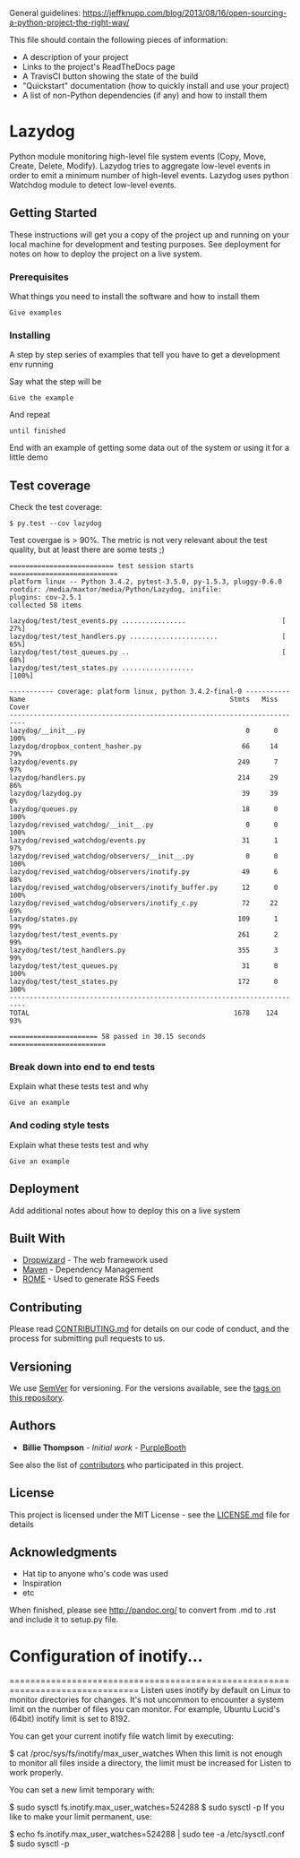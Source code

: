General guidelines:
https://jeffknupp.com/blog/2013/08/16/open-sourcing-a-python-project-the-right-way/


This file should contain the following pieces of information: 

* A description of your project
* Links to the project's ReadTheDocs page
* A TravisCI button showing the state of the build
* "Quickstart" documentation (how to quickly install and use your project)
* A list of non-Python dependencies (if any) and how to install them


# Lazydog

Python module monitoring high-level file system events (Copy, Move, Create, Delete, Modify). Lazydog tries to aggregate low-level events in order to emit a minimum number of high-level events. Lazydog uses python Watchdog module to detect low-level events.

## Getting Started

These instructions will get you a copy of the project up and running on your local machine for development and testing purposes. See deployment for notes on how to deploy the project on a live system.

### Prerequisites

What things you need to install the software and how to install them

```
Give examples
```

### Installing

A step by step series of examples that tell you have to get a development env running

Say what the step will be

```
Give the example
```

And repeat

```
until finished
```

End with an example of getting some data out of the system or using it for a little demo

## Test coverage

Check the test coverage:
```
$ py.test --cov lazydog
```

Test covergae is > 90%. The metric is not very relevant about the test quality, but at least there are some tests ;)

```
========================== test session starts ===========================
platform linux -- Python 3.4.2, pytest-3.5.0, py-1.5.3, pluggy-0.6.0
rootdir: /media/maxtor/media/Python/Lazydog, inifile:
plugins: cov-2.5.1
collected 58 items

lazydog/test/test_events.py ................                        [ 27%]
lazydog/test/test_handlers.py ......................                [ 65%]
lazydog/test/test_queues.py ..                                      [ 68%]
lazydog/test/test_states.py ..................                      [100%]

----------- coverage: platform linux, python 3.4.2-final-0 -----------
Name                                                   Stmts   Miss  Cover
--------------------------------------------------------------------------
lazydog/__init__.py                                        0      0   100%
lazydog/dropbox_content_hasher.py                         66     14    79%
lazydog/events.py                                        249      7    97%
lazydog/handlers.py                                      214     29    86%
lazydog/lazydog.py                                        39     39     0%
lazydog/queues.py                                         18      0   100%
lazydog/revised_watchdog/__init__.py                       0      0   100%
lazydog/revised_watchdog/events.py                        31      1    97%
lazydog/revised_watchdog/observers/__init__.py             0      0   100%
lazydog/revised_watchdog/observers/inotify.py             49      6    88%
lazydog/revised_watchdog/observers/inotify_buffer.py      12      0   100%
lazydog/revised_watchdog/observers/inotify_c.py           72     22    69%
lazydog/states.py                                        109      1    99%
lazydog/test/test_events.py                              261      2    99%
lazydog/test/test_handlers.py                            355      3    99%
lazydog/test/test_queues.py                               31      0   100%
lazydog/test/test_states.py                              172      0   100%
--------------------------------------------------------------------------
TOTAL                                                   1678    124    93%

====================== 58 passed in 30.15 seconds ========================
```

### Break down into end to end tests

Explain what these tests test and why

```
Give an example
```

### And coding style tests

Explain what these tests test and why

```
Give an example
```

## Deployment

Add additional notes about how to deploy this on a live system

## Built With

* [Dropwizard](http://www.dropwizard.io/1.0.2/docs/) - The web framework used
* [Maven](https://maven.apache.org/) - Dependency Management
* [ROME](https://rometools.github.io/rome/) - Used to generate RSS Feeds

## Contributing

Please read [CONTRIBUTING.md](https://gist.github.com/PurpleBooth/b24679402957c63ec426) for details on our code of conduct, and the process for submitting pull requests to us.

## Versioning

We use [SemVer](http://semver.org/) for versioning. For the versions available, see the [tags on this repository](https://github.com/your/project/tags). 

## Authors

* **Billie Thompson** - *Initial work* - [PurpleBooth](https://github.com/PurpleBooth)

See also the list of [contributors](https://github.com/your/project/contributors) who participated in this project.

## License

This project is licensed under the MIT License - see the [LICENSE.md](LICENSE.md) file for details

## Acknowledgments

* Hat tip to anyone who's code was used
* Inspiration
* etc



When finished, please see http://pandoc.org/ to convert from .md to .rst and include it to setup.py file.



# Configuration of inotify...



===============================================================================
Listen uses inotify by default on Linux to monitor directories for changes. It's not uncommon to encounter a system limit on the number of files you can monitor. For example, Ubuntu Lucid's (64bit) inotify limit is set to 8192.
 
You can get your current inotify file watch limit by executing:
 
$ cat /proc/sys/fs/inotify/max_user_watches
When this limit is not enough to monitor all files inside a directory, the limit must be increased for Listen to work properly.
 
You can set a new limit temporary with:
 
$ sudo sysctl fs.inotify.max_user_watches=524288
$ sudo sysctl -p
If you like to make your limit permanent, use:
 
$ echo fs.inotify.max_user_watches=524288 | sudo tee -a /etc/sysctl.conf
$ sudo sysctl -p



